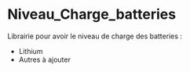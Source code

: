 # Niveau_Charge_batteries
Librairie pour avoir le niveau de charge des batteries :
* Lithium
* Autres à ajouter
